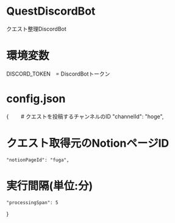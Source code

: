 # QuestDiscordBot
クエスト整理DiscordBot

# 環境変数
DISCORD_TOKEN　= DiscordBotトークン

# config.json

{
　　# クエストを投稿するチャンネルのID
    "channelId": "hoge",
    
   # クエスト取得元のNotionページID
    "notionPageId": "fuga",
    
   # 実行間隔(単位:分)
    "processingSpan": 5
}
